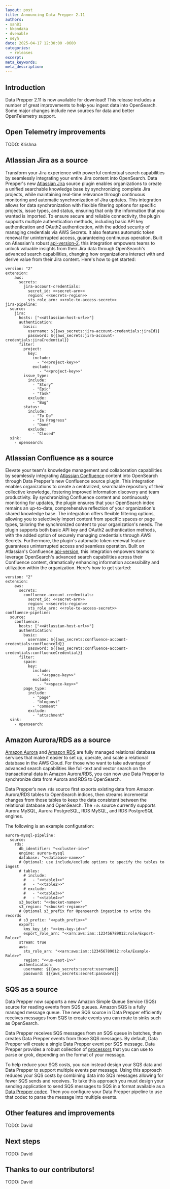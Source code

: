 ```yaml
---
layout: post
title: Announcing Data Prepper 2.11
authors:
- san81
- kkondaka
- dvenable
- oeyh
date: 2025-04-17 12:30:00 -0600
categories:
  - releases
excerpt: 
meta_keywords: 
meta_description: 
---
```


## Introduction

Data Prepper 2.11 is now available for download!
This release includes a number of great improvements to help you ingest data into OpenSearch.
Some major changes include new sources for data and better OpenTelemetry support.


## Open Telemetry improvements

TODO: Krishna


## Atlassian Jira as a source

Transform your Jira experience with powerful contextual search capabilities by seamlessly integrating your entire Jira content into OpenSearch.
Data Prepper's new [Atlassian Jira](https://www.atlassian.com/software/jira) source plugin enables organizations to create a unified searchable knowledge base by synchronizing
complete Jira projects, while maintaining real-time relevance through continuous monitoring and automatic synchronization
of Jira updates. This integration allows for data synchronization with flexible filtering options for specific projects, issue types,
and status, ensuring that only the information that you wanted is imported. To ensure secure and reliable connectivity,
the plugin supports multiple authentication methods, including basic API key authentication and OAuth2 authentication,
with the added security of managing credentials via AWS Secrets. It also features automatic token renewal for uninterrupted access,
guaranteeing continuous operation. Built on Atlassian's robust [api-version-2](https://developer.atlassian.com/cloud/jira/platform/rest/v2/intro/#version">api-version-2),
this integration empowers teams to unlock valuable insights from their Jira data through OpenSearch's advanced search capabilities,
changing how organizations interact with and derive value from their Jira content. Here's how to get started:

```
version: "2"
extension:
    aws:
      secrets:
        jira-account-credentials:
          secret_id: <<secret-arn>>
          region: <<secrets-region>>
          sts_role_arn: <<role-to-access-secret>>
jira-pipeline:
  source:
    jira:
      hosts: ["<<Atlassian-host-url>>"]
      authentication: 
        basic:
          username: ${{aws_secrets:jira-account-credentials:jiraId}}
          password: ${{aws_secrets:jira-account-credentials:jiraCredential}}
      filter:
        project:
          key:
            include:
              - "<<project-key>>"
            exclude:
               - "<<project-key>>"
        issue_type:
          include: 
            - "Story"
            - "Epic"
            - "Task"
          exclude:
            - "Bug"
        status:
          include: 
            - "To Do"
            - "In Progress"
            - "Done"
          exclude:
            - "Closed"
  sink:
    - opensearch:

```

## Atlassian Confluence as a source

Elevate your team's knowledge management and collaboration capabilities by seamlessly integrating [Atlassian Confluence](https://www.atlassian.com/software/confluence) content into OpenSearch
through Data Prepper's new Confluence source plugin. This integration enables organizations to create a centralized, searchable repository of their collective knowledge,
fostering improved information discovery and team productivity. By synchronizing Confluence content and continuously monitoring for updates,
the plugin ensures that your OpenSearch index remains an up-to-date, comprehensive reflection of your organization's shared knowledge base.
The integration offers flexible filtering options, allowing you to selectively import content from specific spaces or page types, tailoring the synchronized content to your organization's needs.
The plugin supports both basic API key and OAuth2 authentication methods, with the added option of securely managing credentials through AWS Secrets.
Furthermore, the plugin's automatic token renewal feature guarantees uninterrupted access and seamless operation.
Built on Atlassian's Confluence [api-version](https://developer.atlassian.com/cloud/confluence/rest/v1/intro/#auth),
this integration empowers teams to leverage OpenSearch's advanced search capabilities across their Confluence content,
dramatically enhancing information accessibility and utilization within the organization. Here's how to get started:

```
version: "2"
extension:
    aws:
      secrets:
        confluence-account-credentials:
          secret_id: <<secret-arn>>
          region: <<secrets-region>>
          sts_role_arn: <<role-to-access-secret>>
confluence-pipeline:
  source:
    confluence:
      hosts: ["<<Atlassian-host-url>>"]
      authentication: 
        basic:
          username: ${{aws_secrets:confluence-account-credentials:confluenceId}}
          password: ${{aws_secrets:confluence-account-credentials:confluenceCredential}}
      filter:
        space:
          key:
            include:
              - "<<space-key>>"
            exclude:
               - "<<space-key>>"
        page_type:
          include: 
            - "page"
            - "blogpost"
            - "comment"
          exclude:
            - "attachment"
  sink:
    - opensearch:

```


## Amazon Aurora/RDS as a source

[Amazon Aurora](https://aws.amazon.com/rds/aurora/) and [Amazon RDS](https://aws.amazon.com/rds/) are fully managed relational database services that make it easier to set up, operate, and scale a relational database in the AWS Cloud. 
For those who want to take advantage of advanced search capabilities like full-text and vector search on the transactional data in Amazon Aurora/RDS, you can now use Data Prepper to synchronize data from Aurora and RDS to OpenSearch.

Data Prepper’s new `rds` source first exports existing data from Amazon Aurora/RDS tables to OpenSearch indices, then streams incremental changes from those tables to keep the data consistent between the relational database and OpenSearch. 
The `rds` source currently supports Aurora MySQL, Aurora PostgreSQL, RDS MySQL, and RDS PostgreSQL engines.


The following is an example configuration:

```
aurora-mysql-pipeline:
  source:
    rds:
      db_identifier: "<<cluster-id>>"
      engine: aurora-mysql
      database: "<<database-name>>"
      # Optional: use include/exclude options to specify the tables to ingest
      # tables:
        # include:
        #   - "<<table1>>"
        #   - "<<table2>>"
        # exclude:
        #   - "<<table3>>"
        #   - "<<table4>>"
      s3_bucket: "<<bucket-name>>"
      s3_region: "<<bucket-region>>"
      # Optional s3_prefix for Opensearch ingestion to write the records
      # s3_prefix: "<<path_prefix>>"
      export:
        kms_key_id: "<<kms-key-id>>"
        export_role_arn: "<<arn:aws:iam::123456789012:role/Export-Role>>"
      stream: true
      aws:
        sts_role_arn: "<<arn:aws:iam::123456789012:role/Example-Role>>"
        region: "<<us-east-1>>"
      authentication:
        username: ${{aws_secrets:secret:username}}
        password: ${{aws_secrets:secret:password}}
```

## SQS as a source

Data Prepper now supports a new Amazon Simple Queue Service (SQS) source for reading events from SQS queues.
Amazon SQS is a fully managed message queue.
The new SQS source in Data Prepper efficiently receives messages from SQS to create events you can route to sinks such as OpenSearch.

Data Prepper receives SQS messages from an SQS queue in batches, then creates Data Prepper events from those SQS messages.
By default, Data Prepper will create a single Data Prepper event per SQS message.
Data Prepper provides a robust collection of [processors](https://docs.opensearch.org/docs/latest/data-prepper/pipelines/configuration/processors/processors/) that you can use to parse or grok, depending on the format of your message.

To help reduce your SQS costs, you can instead design your SQS data and Data Prepper to support multiple events per message.
Using this approach reduces your SQS costs by combining data into SQS messages allowing for fewer SQS sends and receives.
To take this approach you must design your sending application to send SQS messages to SQS in a format available as a [Data Prepper codec](https://docs.opensearch.org/docs/latest/data-prepper/pipelines/configuration/sources/s3/#codec).
Then you configure your Data Prepper pipeline to use that codec to parse the message into multiple events.


## Other features and improvements

TODO: David


## Next steps

TODO: David

## Thanks to our contributors!

TODO: David
